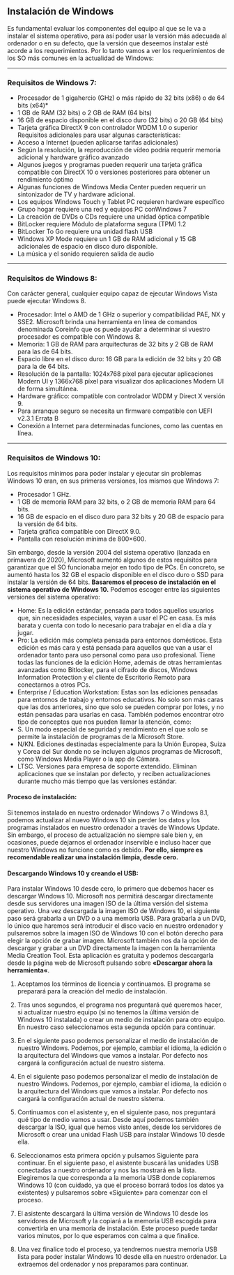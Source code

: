## Instalación de Windows
Es fundamental evaluar los componentes del equipo al que se le va a instalar el sistema operativo, para así poder usar la versión más adecuada al ordenador o en su defecto, que la versión que deseemos instalar esté acorde a los requerimientos.
Por lo tanto vamos a ver los requerimientos de los SO más comunes en la actualidad de Windows:

***
### Requisitos de Windows 7:

-	Procesador de 1 gigahercio (GHz) o más rápido de 32 bits (x86) o de 64 bits (x64)*
-	1 GB de RAM (32 bits) o 2 GB de RAM (64 bits)
-	16 GB de espacio disponible en el disco duro (32 bits) o 20 GB (64 bits)
-	Tarjeta gráfica DirectX 9 con controlador WDDM 1.0 o superior
  Requisitos adicionales para usar algunas características:
- Acceso a Internet (pueden aplicarse tarifas adicionales)
-	Según la resolución, la reproducción de vídeo podría requerir memoria adicional y hardware gráfico avanzado
-	Algunos juegos y programas pueden requerir una tarjeta gráfica compatible con DirectX 10 o versiones posteriores para obtener un rendimiento óptimo
-	Algunas funciones de Windows Media Center pueden requerir un sintonizador de TV y hardware adicional.
-	Los equipos Windows Touch y Tablet PC requieren hardware específico
-	Grupo hogar requiere una red y equipos PC conWindows 7 
-	La creación de DVDs o CDs requiere una unidad óptica compatible
-	BitLocker requiere Módulo de plataforma segura (TPM) 1.2
-	BitLocker To Go requiere una unidad flash USB
-	Windows XP Mode requiere un 1 GB de RAM adicional y 15 GB adicionales de espacio en disco duro disponible.
-	La música y el sonido requieren salida de audio

***

### Requisitos de Windows 8: 

Con carácter general, cualquier equipo capaz de ejecutar Windows Vista puede ejecutar Windows 8.
-	Procesador: Intel o AMD de 1 GHz o superior y compatibilidad PAE, NX y SSE2. Microsoft brinda una herramienta en línea de comandos denominada Coreinfo que os puede ayudar a determinar si vuestro procesador es compatible con Windows 8.
-	Memoria: 1 GB de RAM para arquitecturas de 32 bits y 2 GB de RAM para las de 64 bits.
-	Espacio libre en el disco duro: 16 GB para la edición de 32 bits y 20 GB para la de 64 bits.
-	Resolución de la pantalla: 1024x768 píxel para ejecutar aplicaciones Modern UI y 1366x768 píxel para visualizar dos aplicaciones Modern UI de forma simultánea.
-	Hardware gráfico: compatible con controlador WDDM y Direct X versión 9.
-	Para arranque seguro se necesita un firmware compatible con UEFI v2.3.1 Errata B
-	Conexión a Internet para determinadas funciones, como las cuentas en línea.

***

### Requisitos de Windows 10:

Los requisitos mínimos para poder instalar y ejecutar sin problemas Windows 10 eran, en sus primeras versiones, los mismos que Windows 7:
-	Procesador 1 GHz.
-	1 GB de memoria RAM para 32 bits, o 2 GB de memoria RAM para 64 bits.
-	16 GB de espacio en el disco duro para 32 bits y 20 GB de espacio para la versión de 64 bits.
-	Tarjeta gráfica compatible con DirectX 9.0.
-	Pantalla con resolución mínima de 800×600.

Sin embargo, desde la versión 2004 del sistema operativo (lanzada en primavera de 2020), Microsoft aumentó algunos de estos requisitos para garantizar que el SO funcionaba mejor en todo tipo de PCs. En concreto, se aumentó hasta los 32 GB el espacio disponible en el disco duro o SSD para instalar la versión de 64 bits.
**Basaremos el proceso de instalación en el sistema operativo de Windows 10.**
Podemos escoger entre las siguientes versiones del sistema operativo:
- Home: Es la edición estándar, pensada para todos aquellos usuarios que, sin necesidades especiales, vayan a usar el PC en casa. Es más barata y cuenta con todo lo necesario para trabajar en el día a día y jugar.
- Pro: La edición más completa pensada para entornos domésticos. Esta edición es más cara y está pensada para aquellos que van a usar el ordenador tanto para uso personal como para uso profesional. Tiene todas las funciones de la edición Home, además de otras herramientas avanzadas como Bitlocker, para el cifrado de discos, Windows Information Protection y el cliente de Escritorio Remoto para conectarnos a otros PCs.
- Enterprise / Education Workstation: Estas son las ediciones pensadas para entornos de trabajo y entornos educativos. No solo son más caras que las dos anteriores, sino que solo se pueden comprar por lotes, y no están pensadas para usarlas en casa.
También podemos encontrar otro tipo de conceptos que nos pueden llamar la atención, como:
-	S. Un modo especial de seguridad y rendimiento en el que solo se permite la instalación de programas de la Microsoft Store.
-	N/KN. Ediciones destinadas especialmente para la Unión Europea, Suiza y Corea del Sur donde no se incluyen algunos programas de Microsoft, como Windows Media Player o la app de Cámara.
-	LTSC. Versiones para empresa de soporte extendido. Eliminan aplicaciones que se instalan por defecto, y reciben actualizaciones durante mucho más tiempo que las versiones estándar.

#### Proceso de instalación:
Si tenemos instalado en nuestro ordenador Windows 7 o Windows 8.1, podemos actualizar al nuevo Windows 10 sin perder los datos y los programas instalados en nuestro ordenador a través de Windows Update. Sin embargo, el proceso de actualización no siempre sale bien y, en ocasiones, puede dejarnos el ordenador inservible e incluso hacer que nuestro Windows no funcione como es debido.
**Por ello, siempre es recomendable realizar una instalación limpia, desde cero.**

#### Descargando Windows 10 y creando el USB:
Para instalar Windows 10 desde cero, lo primero que debemos hacer es descargar Windows 10. Microsoft nos permitirá descargar directamente desde sus servidores una imagen ISO de la última versión del sistema operativo.
Una vez descargada la imagen ISO de Windows 10, el siguiente paso será grabarla a un DVD o a una memoria USB. Para grabarla a un DVD, lo único que haremos será introducir el disco vacío en nuestro ordenador y pulsaremos sobre la imagen ISO de Windows 10 con el botón derecho para elegir la opción de grabar imagen.
Microsoft también nos da la opción de descargar y grabar a un DVD directamente la imagen con la herramienta Media Creation Tool. Esta aplicación es gratuita y podemos descargarla desde la página web de Microsoft pulsando sobre **«Descargar ahora la herramienta«**.

1.	Aceptamos los términos de licencia y continuamos. El programa se preparará para la creación del medio de instalación.
2.	Tras unos segundos, el programa nos preguntará qué queremos hacer, si actualizar nuestro equipo (si no tenemos la última versión de Windows 10 instalada) o crear un medio de instalación para otro equipo. En nuestro caso seleccionamos esta segunda opción para continuar.
3.	En el siguiente paso podemos personalizar el medio de instalación de nuestro Windows. Podemos, por ejemplo, cambiar el idioma, la edición o la arquitectura del Windows que vamos a instalar. Por defecto nos cargará la configuración actual de nuestro sistema.

4.	En el siguiente paso podemos personalizar el medio de instalación de nuestro Windows. Podemos, por ejemplo, cambiar el idioma, la edición o la arquitectura del Windows que vamos a instalar. Por defecto nos cargará la configuración actual de nuestro sistema.
5.	Continuamos con el asistente y, en el siguiente paso, nos preguntará qué tipo de medio vamos a usar. Desde aquí podemos también descargar la ISO, igual que hemos visto antes, desde los servidores de Microsoft o crear una unidad Flash USB para instalar Windows 10 desde ella.
6.	Seleccionamos esta primera opción y pulsamos Siguiente para continuar. En el siguiente paso, el asistente buscará las unidades USB conectadas a nuestro ordenador y nos las mostrará en la lista. Elegiremos la que corresponda a la memoria USB donde copiaremos Windows 10 (con cuidado, ya que el proceso borrará todos los datos ya existentes) y pulsaremos sobre «Siguiente» para comenzar con el proceso.
7.	El asistente descargará la última versión de Windows 10 desde los servidores de Microsoft y la copiará a la memoria USB escogida para convertirla en una memoria de instalación. Este proceso puede tardar varios minutos, por lo que esperamos con calma a que finalice.
8.	Una vez finalice todo el proceso, ya tendremos nuestra memoria USB lista para poder instalar Windows 10 desde ella en nuestro ordenador. La extraemos del ordenador y nos preparamos para continuar.






